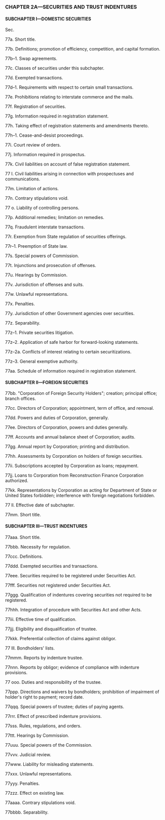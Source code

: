 ### **CHAPTER 2A—SECURITIES AND TRUST INDENTURES** ###

#### SUBCHAPTER I—DOMESTIC SECURITIES ####

Sec.

77a. Short title.

77b. Definitions; promotion of efficiency, competition, and capital formation.

77b–1. Swap agreements.

77c. Classes of securities under this subchapter.

77d. Exempted transactions.

77d–1. Requirements with respect to certain small transactions.

77e. Prohibitions relating to interstate commerce and the mails.

77f. Registration of securities.

77g. Information required in registration statement.

77h. Taking effect of registration statements and amendments thereto.

77h–1. Cease-and-desist proceedings.

77i. Court review of orders.

77j. Information required in prospectus.

77k. Civil liabilities on account of false registration statement.

77 l. Civil liabilities arising in connection with prospectuses and communications.

77m. Limitation of actions.

77n. Contrary stipulations void.

77 o. Liability of controlling persons.

77p. Additional remedies; limitation on remedies.

77q. Fraudulent interstate transactions.

77r. Exemption from State regulation of securities offerings.

77r–1. Preemption of State law.

77s. Special powers of Commission.

77t. Injunctions and prosecution of offenses.

77u. Hearings by Commission.

77v. Jurisdiction of offenses and suits.

77w. Unlawful representations.

77x. Penalties.

77y. Jurisdiction of other Government agencies over securities.

77z. Separability.

77z–1. Private securities litigation.

77z–2. Application of safe harbor for forward-looking statements.

77z–2a. Conflicts of interest relating to certain securitizations.

77z–3. General exemptive authority.

77aa. Schedule of information required in registration statement.

#### SUBCHAPTER II—FOREIGN SECURITIES ####

77bb. "Corporation of Foreign Security Holders"; creation; principal office; branch offices.

77cc. Directors of Corporation; appointment, term of office, and removal.

77dd. Powers and duties of Corporation, generally.

77ee. Directors of Corporation, powers and duties generally.

77ff. Accounts and annual balance sheet of Corporation; audits.

77gg. Annual report by Corporation; printing and distribution.

77hh. Assessments by Corporation on holders of foreign securities.

77ii. Subscriptions accepted by Corporation as loans; repayment.

77jj. Loans to Corporation from Reconstruction Finance Corporation authorized.

77kk. Representations by Corporation as acting for Department of State or United States forbidden; interference with foreign negotiations forbidden.

77 ll. Effective date of subchapter.

77mm. Short title.

#### SUBCHAPTER III—TRUST INDENTURES ####

77aaa. Short title.

77bbb. Necessity for regulation.

77ccc. Definitions.

77ddd. Exempted securities and transactions.

77eee. Securities required to be registered under Securities Act.

77fff. Securities not registered under Securities Act.

77ggg. Qualification of indentures covering securities not required to be registered.

77hhh. Integration of procedure with Securities Act and other Acts.

77iii. Effective time of qualification.

77jjj. Eligibility and disqualification of trustee.

77kkk. Preferential collection of claims against obligor.

77 lll. Bondholders' lists.

77mmm. Reports by indenture trustee.

77nnn. Reports by obligor; evidence of compliance with indenture provisions.

77 ooo. Duties and responsibility of the trustee.

77ppp. Directions and waivers by bondholders; prohibition of impairment of holder's right to payment; record date.

77qqq. Special powers of trustee; duties of paying agents.

77rrr. Effect of prescribed indenture provisions.

77sss. Rules, regulations, and orders.

77ttt. Hearings by Commission.

77uuu. Special powers of the Commission.

77vvv. Judicial review.

77www. Liability for misleading statements.

77xxx. Unlawful representations.

77yyy. Penalties.

77zzz. Effect on existing law.

77aaaa. Contrary stipulations void.

77bbbb. Separability.